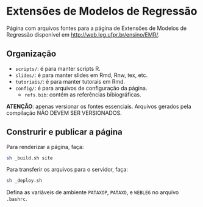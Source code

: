 Extensões de Modelos de Regressão
=================================

Página com arquivos fontes para a página de Extensões de Modelos de
Regressão disponível em <http://web.leg.ufpr.br/ensino/EMR/>.

## Organização

  * `scripts/`: é para manter scripts R.
  * `slides/`: é para manter slides em Rmd, Rnw, tex, etc.
  * `tutoriais/`: é para manter tutorais em Rmd.
  * `config/`: é para arquivos de configuração da página.
    * `refs.bib`: contém as referências bibiográficas.

**ATENÇÃO**: apenas versionar os fontes essenciais. Arquivos gerados
pela compilação NÃO DEVEM SER VERSIONADOS.

## Construrir e publicar a página

Para renderizar a página, faça:
```sh
sh _build.sh site
```

Para transferir os arquivos para o servidor, faça:
```sh
sh _deploy.sh
```

Defina as variáveis de ambiente `PATAXOP`, `PATAXO`, e `WEBLEG` no
arquivo `.bashrc`.
